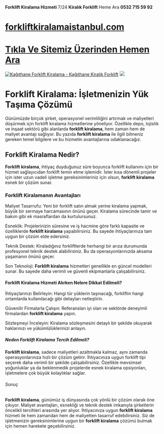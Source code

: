 **Forklift Kiralama Hizmeti** 7/24 **Kiralık Forklift** Heme Ara **0532 715 59 92**
#  <a href="https://forkliftkiralamaistanbul.com/">forkliftkiralamaistanbul.com</a>
#  <a href="https://forkliftkiralamaistanbul.com">Tıkla Ve Sitemiz Üzerinden Hemen Ara</a>
<meta charset="UTF-8">
    <meta name="viewport" content="width=device-width, initial-scale=1.0">
</head>
<body>
<a href="https://forkliftkiralamaistanbul.com/" title="Kağıthane Forklift Kiralama - Kağıthane Kiralık Forklift"><img src="https://r.resimlink.com/_-H9YIQ4uWtj.jpg" title="Kağıthane Forklift Kiralama - Kağıthane Kiralık Forklift" alt="Kağıthane Forklift Kiralama - Kağıthane Kiralık Forklift"></a>
<a href="https://forkliftkiralamaistanbul.com/">
    <img src="https://r.resimlink.com/_-H9YIQ4uWtj.jpg" />
</a>
</a>

# Forklift Kiralama: İşletmenizin Yük Taşıma Çözümü

Günümüzde birçok şirket, operasyonel verimliliğini artırmak ve maliyetleri düşürmek için forklift kiralama hizmetlerine yöneliyor. Özellikle depo, lojistik ve inşaat sektörü gibi alanlarda **forklift kiralama**, hem zaman hem de maliyet avantajı sağlıyor. Bu yazıda **forklift kiralama** ile ilgili bilmeniz gereken temel bilgilere ve bu hizmetin avantajlarına odaklanacağız.

## Forklift Kiralama Nedir?

**Forklift kiralama**, ihtiyaç duyduğunuz süre boyunca forklift kullanımı için bir hizmet sağlayıcıdan forklift temin etme işlemidir. İster kısa dönemli projeler için ister uzun vadeli işletme gereksinimleriniz için olsun, **forklift kiralama** esnek bir çözüm sunar.

### Forklift Kiralamanın Avantajları

Maliyet Tasarrufu: Yeni bir forklift satın almak yerine kiralama yapmak, büyük bir sermaye harcamasının önünü geçer. Kiralama sürecinde tamir ve bakım gibi ek masraflardan da kurtulursunuz.

Esneklik: Projelerinizin süresine ve iş hacmine göre farklı kapasite ve özelliklerde **forklift kiralama** yapabilirsiniz. Bu sayede ihtiyaçlarınıza tam uygun bir çözüm elde edersiniz.

Teknik Destek: Kiraladığınız forkliftlerde herhangi bir arıza durumunda profesyonel teknik destek alabilirsiniz. Bu da operasyonlarınızda aksama yaşamanın önünü geçer.

Son Teknoloji: **Forklift kiralama** hizmetleri genellikle en güncel modelleri sunar. Bu sayede daha verimli ve güvenli ekipmanlarla çalışabilirsiniz.

#### Forklift Kiralama Hizmeti Alırken Nelere Dikkat Edilmeli?

İhtiyaçlarınızı Belirleyin: Hangi tür yüklerin taşınacağı, forkliftin hangi ortamlarda kullanılacağı gibi detayları netleştirin.

Güvenilir Firmalarla Çalışın: Referansları iyi olan ve sektörde deneyimli firmalardan **forklift kiralama** yapın.

Sözleşmeyi İnceleyin: Kiralama sözleşmesini detaylı bir şekilde okuyarak haklarınızı ve yükümlülüklerinizi anlayın.

##### Neden Forklift Kiralama Tercih Edilmeli?

**Forklift kiralama**, sadece maliyetleri azaltmakla kalmaz, aynı zamanda operasyonlarınıza hızlı bir çözüm getirir. İhtiyacınıza uygun forklift tipi seçerek daha verimli bir şekilde çalışabilirsiniz. Özellikle mevsimsel yoğunluklar ya da beklenmedik projelerde esnek kiralama opsiyonları, işletmelere çok büyük kolaylıklar sağlar.

###### Sonuç

**Forklift kiralama**, günümüz iş dünyasında çok yönlü bir çözüm olarak öne çıkıyor. Maliyet avantajları, esnekliği ve teknik destek imkanıyla şirketlerin öncelikli tercihleri arasında yer alıyor. İhtiyacınıza uygun **forklift kiralama** hizmeti ile hem zamandan hem de maliyetten tasarruf edebilirsiniz. Siz de işletmenizin gereksinimlerine uygun bir **forklift kiralama** çözümü bulmak için hemen harekete geçebilirsiniz.

